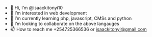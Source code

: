 - 👋 Hi, I’m @isaackitonyi10
- 👀 I’m interested in web development 
- 🌱 I’m currently learning php, javascript, CMSs and python
- 💞️ I’m looking to collaborate on the above langauges
- 📫 How to reach me +254725366536 or isaackitonyi@gmail.com

<!---
isaackitonyi10/isaackitonyi10 is a ✨ special ✨ repository because its `README.md` (this file) appears on your GitHub profile.
You can click the Preview link to take a look at your changes.
--->
